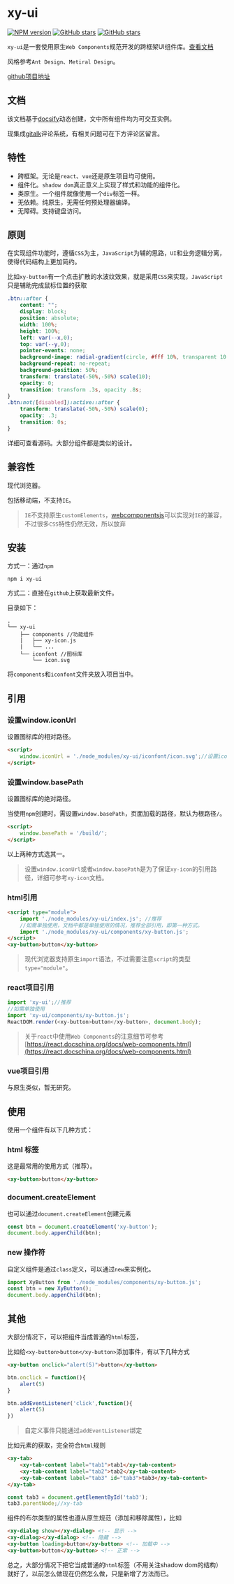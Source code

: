 # xy-ui

[![NPM version](https://img.shields.io/npm/v/xy-ui.svg?color=red)](https://www.npmjs.com/package/xy-ui)
[![GitHub stars](https://img.shields.io/github/stars/XboxYan/xy-ui.svg?color=#42b983)](https://github.com/XboxYan/xy-ui/stargazers)
[![GitHub stars](https://img.shields.io/github/forks/XboxYan/xy-ui.svg)](https://github.com/XboxYan/xy-ui/network/members)

`xy-ui`是一套使用原生`Web Components`规范开发的跨框架UI组件库。[查看文档](https://xy-ui.codelabo.cn/docs)

风格参考`Ant Design`、`Metiral Design`。

[github项目地址](https://github.com/XboxYan/xy-ui)

## 文档

该文档基于[docsify](https://docsify.js.org/)动态创建，文中所有组件均为可交互实例。

现集成[gitalk](https://gitalk.github.io/)评论系统，有相关问题可在下方评论区留言。

## 特性

* 跨框架。无论是`react`、`vue`还是原生项目均可使用。
* 组件化。`shadow dom`真正意义上实现了样式和功能的组件化。
* 类原生。一个组件就像使用一个`div`标签一样。
* 无依赖。纯原生，无需任何预处理器编译。
* 无障碍。支持键盘访问。

## 原则

在实现组件功能时，遵循`CSS`为主，`JavaScript`为辅的思路，`UI`和业务逻辑分离，使得代码结构上更加简约。

比如`xy-button`有一个点击扩散的水波纹效果，就是采用`CSS`来实现，`JavaScript`只是辅助完成鼠标位置的获取

```css
.btn::after {
    content: "";
    display: block;
    position: absolute;
    width: 100%;
    height: 100%;
    left: var(--x,0); 
    top: var(--y,0);
    pointer-events: none;
    background-image: radial-gradient(circle, #fff 10%, transparent 10.01%);
    background-repeat: no-repeat;
    background-position: 50%;
    transform: translate(-50%,-50%) scale(10);
    opacity: 0;
    transition: transform .3s, opacity .8s;
}
.btn:not([disabled]):active::after {
    transform: translate(-50%,-50%) scale(0);
    opacity: .3;
    transition: 0s;
}
```

详细可查看源码。大部分组件都是类似的设计。

## 兼容性

现代浏览器。

包括移动端，不支持`IE`。

> `IE`不支持原生`customElements`，[webcomponentsjs](https://github.com/webcomponents/webcomponentsjs)可以实现对`IE`的兼容，不过很多`CSS`特性仍然无效，所以放弃

## 安装

方式一：通过`npm`

```shell
npm i xy-ui
```

方式二：直接在`github`上获取最新文件。

目录如下：

```text
.
└── xy-ui
    ├── components //功能组件
    |   ├── xy-icon.js
    |   └── ...
    └── iconfont //图标库
        └── icon.svg
```
     

将`components`和`iconfont`文件夹放入项目当中。

## 引用

### 设置window.iconUrl

设置图标库的相对路径。

```html
<script>
    window.iconUrl = './node_modules/xy-ui/iconfont/icon.svg';//设置icon.svg的相对路径
</script>
```

### 设置window.basePath

设置图标库的绝对路径。

当使用`npm`创建时，需设置`window.basePath`，页面加载的路径，默认为根路径`/`。

```html
<script>
    window.basePath = '/build/';
</script>
```

以上两种方式选其一。

> 设置`window.iconUrl`或者`window.basePath`是为了保证`xy-icon`的引用路径，详细可参考`xy-icon`文档。

### html引用

```html
<script type="module">
    import './node_modules/xy-ui/index.js'; //推荐
    //如需单独使用，文档中都是单独使用的情况，推荐全部引用，即第一种方式。
    import './node_modules/xy-ui/components/xy-button.js';
</script>
<xy-button>button</xy-button>
```

> 现代浏览器支持原生`import`语法，不过需要注意`script`的类型`type="module"`。

### react项目引用

```js
import 'xy-ui';//推荐
//如需单独使用
import 'xy-ui/components/xy-button.js';
ReactDOM.render(<xy-button>button</xy-button>, document.body);
```

> 关于`react`中使用`Web Components`的注意细节可参考[https://react.docschina.org/docs/web-components.html](https://react.docschina.org/docs/web-components.html)

### vue项目引用

与原生类似，暂无研究。


## 使用

使用一个组件有以下几种方式：

### html 标签

这是最常用的使用方式（推荐）。

```html
<xy-button>button</xy-button>
```

### document.createElement

也可以通过`document.createElement`创建元素

```js
const btn = document.createElement('xy-button');
document.body.appenChild(btn);
```

### new 操作符

自定义组件是通过`class`定义，可以通过`new`来实例化。

```js
import XyButton from './node_modules/components/xy-button.js';
const btn = new XyButton();
document.body.appenChild(btn);
```

## 其他

大部分情况下，可以把组件当成普通的`html`标签，

比如给`<xy-button>button</xy-button>`添加事件，有以下几种方式

```html
<xy-button onclick="alert(5)">button</xy-button>
```

```js
btn.onclick = function(){
    alert(5)
}

btn.addEventListener('click',function(){
    alert(5)
})
```

> 自定义事件只能通过`addEventListener`绑定

比如元素的获取，完全符合`html`规则

```html
<xy-tab>
    <xy-tab-content label="tab1">tab1</xy-tab-content>
    <xy-tab-content label="tab2">tab2</xy-tab-content>
    <xy-tab-content label="tab3" id="tab3">tab3</xy-tab-content>
</xy-tab>
```

```js
const tab3 = document.getElementById('tab3');
tab3.parentNode;//xy-tab
```

组件的布尔类型的属性也遵从原生规范（添加和移除属性），比如

```html
<xy-dialog show></xy-dialog> <!-- 显示 -->
<xy-dialog></xy-dialog> <!-- 隐藏 -->
<xy-button loading>button</xy-button> <!-- 加载中 -->
<xy-button>button</xy-button> <!-- 正常 -->
```

总之，大部分情况下把它当成普通的`html`标签（不用关注shadow dom的结构）就好了，以前怎么做现在仍然怎么做，只是新增了方法而已。
